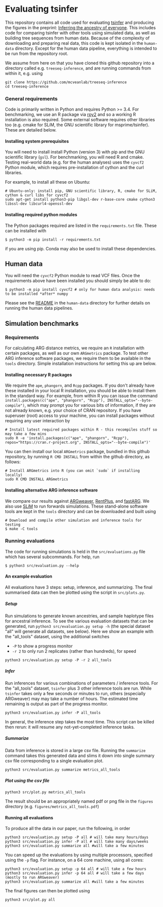 # Evaluating tsinfer

This repository contains all code used for evaluating [tsinfer](https://tsinfer.readthedocs.io/en/latest/)
and producing the figures in the preprint:
[Inferring the ancestry of everyone](https://www.biorxiv.org/content/10.1101/458067v1). This 
includes code for comparing tsinfer with other tools using simulated data, as well as building 
tree sequences from human data. Because of the complexity of downloading and preparing 
real data, this code is kept isolated in the ``human-data`` directory. Except for the human 
data pipeline, everything is intended to be run from the repository root.

We assume from here on that you have cloned this github repository into a directory called e.g. 
`treeseq-inference`, and are running commands from within it, e.g. using

```
git clone https://github.com/mcveanlab/treeseq-inference
cd treeseq-inference
```

### General requirements

Code is primarily written in Python and requires Python >= 3.4. For benchmarking,
we  use an R package via [rpy2](https://rpy2.readthedocs.io/) and so a working 
R installation is also required. Some external software requires other libraries too
(e.g. cmake for SLiM, the GNU scientific library for msprime/tsinfer). 
These are detailed below.

#### Installing system prerequisites 
You will need to install install Python (version 3) with pip and the GNU scientific library (`gsl`).
For benchmarking, you will need R and cmake. Testing real-world data (e.g. for the
human analyses) uses the `cyvcf2` Python module, which requires pre-installation of 
cython and the curl libraries.

For example, to install all these on Ubuntu:

```
# Ubuntu-only: install pip, GNU scientific library, R, cmake for SLiM, cython & curl libs for cyvcf2
sudo apt-get install python3-pip libgsl-dev r-base-core cmake cython3 libssl-dev libcurl4-openssl-dev
```

#### Installing required python modules

The Python packages required are listed in the ``requirements.txt`` file. These can be 
installed with

```
$ python3 -m pip install -r requirements.txt
```

if you are using pip. Conda may also be used to install these dependencies.

## Human data

You will need the `cyvcf2` Python module to read VCF files. Once the requirements above have been installed you should simply be able to do:

```
$ python3 -m pip install cyvcf2 # only for human data analysis: needs to be installed *after* numpy
```

Please see the [README](human-data/README.md) in the ``human-data`` directory 
for further details on running the human data pipelines.

## Simulation benchmarks

### Requirements

For calculating ARG distance metrics, we require an `R` installation with certain packages, as well as
our own `ARGmetrics` package. To test other ARG inference software packages, we require them to be
available in the ``tools`` directory. Simple installation instructions for setting this up are below.

#### Installing necessary R packages

We require the `ape`, `phangorn`, and `Rcpp` packages. If you don't already have these installed
in your local R installation, you should be able to install them in the standard way. For example,
from within R you can issue the command 
`install.packages(c("ape", "phangorn", "Rcpp"), INSTALL_opts="--byte-compile")`, which may prompt
you for various bits of information, if they are not already known, e.g. your choice of CRAN repository.
If you have superuser (root) access to your machine, you can install packages without requiring any user interaction by

```
# Install latest required packages within R - this recompiles stuff so may take a few mins
sudo R -e 'install.packages(c("ape", "phangorn", "Rcpp"), repos="https://cran.r-project.org", INSTALL_opts="--byte-compile")'
```

You can then install our local `ARGmetrics` package, bundled in this github repository, by running `R CMD INSTALL` 
from within the github directory, as follows:

```
# Install ARGmetrics into R (you can omit `sudo` if installing locally)
sudo R CMD INSTALL ARGmetrics
```

#### Installing alternative ARG inference software

We compare our results against [ARGweaver](https://github.com/CshlSiepelLab/argweaver), [RentPlus](https://github.com/SajadMirzaei/RentPlus), and [fastARG](https://github.com/lh3/fastARG). 
We also use [SLiM](https://github.com/MesserLab/SLiM) to run forwards simulations. These stand-alone
software tools are kept in the ``tools`` directory and can be downloaded and built using 

```
# Download and compile other simulation and inference tools for testing
$ make -C tools
```

### Running evaluations

The code for running simulations is held in the ``src/evaluations.py`` file
which has several subcommands. For help, run

```
$ python3 src/evaluation.py --help
```

#### An example evaluation

All evaluations have 3 steps: setup, inference, and summarizing. The final summarised data can then be plotted using the script in `src/plots.py`. 

##### Setup
Run simulations to generate known ancestries, and sample haplotype files for ancestral 
inference. To see the various evaluation datasets that can be generated, run 
`python3 src/evaluation.py setup -h` (the special dataset "all" will generate all datasets,
see below). Here we show an example with the "all_tools" dataset, using the additional switches

* `-P` to show a progress monitor
* `-r 2` to only run 2 replicates (rather than hundreds), for speed
```
python3 src/evaluation.py setup -P -r 2 all_tools
```

##### Infer
Run inferences for various combinations of parameters / inference tools.
For the "all_tools" dataset, `tsinfer` plus 3 other inference tools are run.
While `tsinfer` takes only a few seconds or minutes to run, others (especially ARGweaver)
may may take a number of hours. The estimated time remaining is output as part of the
progress monitor.
```
python3 src/evaluation.py infer -P all_tools
```
In general, the inference step takes the most time. This script can be killed then rerun:
it will resume any not-yet-completed inference tasks.

##### Summarize
Data from inference is stored in a large csv file. Running the `summarize` command
takes this generated data and slims it down into single summary csv file corresponding
to a single evaluation plot.
```
python3 src/evaluation.py summarize metrics_all_tools
```

##### Plot using the csv file
```
python3 src/plot.py metrics_all_tools
```

The result should be an appropriately named pdf or png file in the `figures` directory 
(e.g. `figures/metrics_all_tools.pdf`)

#### Running all evaluations

To produce all the data in our paper, run the following, in order

```
python3 src/evaluation.py setup -P all # will take many hours/days
python3 src/evaluation.py infer -P all # will take many days/weeks
python3 src/evaluation.py summarize all #will take a few minutes
```

You can speed up the evaluations by using multiple processors, specified using the `-p` flag.
For instance, on a 64 core machine, using all cores:

```
python3 src/evaluation.py setup -p 64 all # will take a few hours
python3 src/evaluation.py infer -p 64 all # will take a few days (mostly to run ARGweaver)
python3 src/evaluation.py summarize all #will take a few minutes
```

The final figures can then be plotted using

```
python3 src/plot.py all
```
